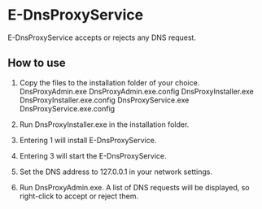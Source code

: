 # E-DnsProxyService

E-DnsProxyService accepts or rejects any DNS request.

## How to use

1. Copy the files to the installation folder of your choice.
DnsProxyAdmin.exe
DnsProxyAdmin.exe.config
DnsProxyInstaller.exe
DnsProxyInstaller.exe.config
DnsProxyService.exe
DnsProxyService.exe.config


2. Run DnsProxyInstaller.exe in the installation folder.
3. Entering 1 will install E-DnsProxyService.
4. Entering 3 will start the E-DnsProxyService.
4. Set the DNS address to 127.0.0.1 in your network settings.
5. Run DnsProxyAdmin.exe. A list of DNS requests will be displayed, so right-click to accept or reject them.
